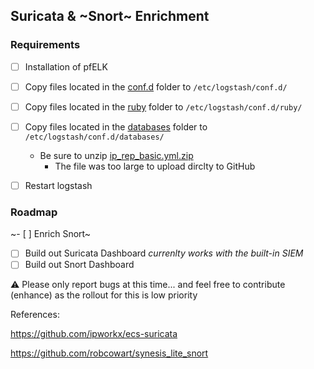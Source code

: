 ## Suricata & ~Snort~ Enrichment

### Requirements 
- [ ] Installation of pfELK
- [ ] Copy files located in the [conf.d](https://github.com/pfelk/pfelk/tree/master/experimental/conf.d) folder to `/etc/logstash/conf.d/`
- [ ] Copy files located in the [ruby](https://github.com/pfelk/pfelk/tree/master/experimental/conf.d/ruby) folder to `/etc/logstash/conf.d/ruby/`
- [ ] Copy files located in the [databases](https://github.com/pfelk/pfelk/tree/master/experimental/conf.d/databases) folder to `/etc/logstash/conf.d/databases/`
  - Be sure to unzip [ip_rep_basic.yml.zip](https://github.com/pfelk/pfelk/raw/master/experimental/conf.d/databases/ip_rep_basic.yml.zip)
    - The file was too large to upload dirclty to GitHub

- [ ] Restart logstash 

### Roadmap
~- [ ] Enrich Snort~
- [ ] Build out Suricata Dashboard *currenlty works with the built-in SIEM*
- [ ] Build out Snort Dashboard 

 :warning: Please only report bugs at this time... and feel free to contribute (enhance) as the rollout for this is low priority

References:

https://github.com/ipworkx/ecs-suricata

https://github.com/robcowart/synesis_lite_snort
